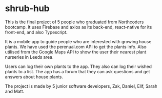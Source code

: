 # shrub-hub

This is the final project of 5 people who graduated from Northcoders bootcamp. It uses Firebase and axios  as its back-end, react-native for its front-end, and also Typescript.

It is a mobile app to guide people who are interested with growing house plants. We have used the perenual.com API to get the plants info. Also utilised from the Google Maps API to show the user their nearest plant nurseries in Leeds area.

Users can log their own plants to the app. They also can log their wished plants to a list. The app has a forum that they can ask questions and get answers about house plants.

The project is made by 5 junior software developers, Zak, Daniel, Elif, Sarah and Matt.
